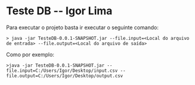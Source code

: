 # Teste DB -- Igor Lima

Para executar o projeto basta ir executar o seguinte comando:

```console
> java -jar TesteDB-0.0.1-SNAPSHOT.jar --file.input=<Local do arquivo de entrada> --file.output=<Local do arquivo de saída>
```

Como por exemplo:
```console
>java -jar TesteDB-0.0.1-SNAPSHOT.jar --file.input=C:/Users/Igor/Desktop/input.csv --file.output=C:/Users/Igor/Desktop/output.csv
```
